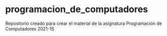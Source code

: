 # programacion_de_computadores
Repositorio creado para crear el material de la asignatura Programación de Computadores 2021-1S
